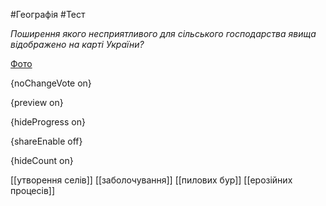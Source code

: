#Географія #Тест

*Поширення якого несприятливого для сільського господарства явища відображено на карті України?*

[Фото](https://zno.osvita.ua//doc/images/znotest/68/6827/19.jpg)

{noChangeVote on}

{preview on}

{hideProgress on}

{shareEnable off}

{hideCount on}

[[утворення селів]]
[[заболочування]]
[[пилових бур]]
[[ерозійних процесів]]

